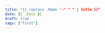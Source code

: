 ```yaml
---
title: "{{ replace .Name "-" " " | title }}"
date: {{ .Date }}
draft: true
tags: ["first"]
---
```


